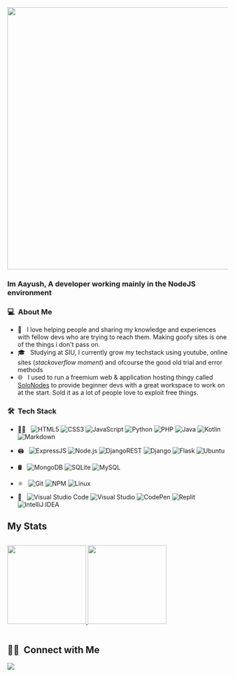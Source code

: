 <div align="center">
<img src="https://github.com/Anmol-Baranwal/Cool-GIFs-For-GitHub/assets/74038190/80728820-e06b-4f96-9c9e-9df46f0cc0a5" width="600">
</div>  

### Im Aayush, A developer working mainly in the NodeJS environment

### 💻 &nbsp;About Me 

- 🤔 &nbsp; I love helping people and sharing my knowledge and experiences with fellow devs who are trying to reach them. Making goofy sites is one of the things i don't pass on.
- 🎓 &nbsp; Studying at SIU, I currently grow my techstack using youtube, online sites (*stackoverflow moment*) and ofcourse the good old trial and error methods
- 🌐 &nbsp; I used to run a freemium web & application hosting thingy called [SoloNodes](https://solonodes.net) to provide beginner devs with a great workspace to work on at the start. Sold it as a lot of people love to exploit free things.


### 🛠 &nbsp;Tech Stack

- 👨‍💻 &nbsp;
  ![HTML5](https://img.shields.io/badge/html5-%23E34F26.svg?style=flat&logo=html5&logoColor=white)
  ![CSS3](https://img.shields.io/badge/css3-%231572B6.svg?style=flat&logo=css3&logoColor=white)
  ![JavaScript](https://img.shields.io/badge/javascript-%23323330.svg?style=flat&logo=javascript&logoColor=%23F7DF1E)
  ![Python](https://img.shields.io/badge/python-3670A0?style=flat&logo=python&logoColor=ffdd54)
  ![PHP](https://img.shields.io/badge/php-%23777BB4.svg?style=flat&logo=php&logoColor=white)
  ![Java](https://img.shields.io/badge/java-%23ED8B00.svg?style=flat&logo=openjdk&logoColor=white)
  ![Kotlin](https://img.shields.io/badge/kotlin-%237F52FF.svg?style=flat&logo=kotlin&logoColor=white)
  ![Markdown](https://img.shields.io/badge/markdown-%23000000.svg?style=flat&logo=markdown&logoColor=white)

- 🖨️ &nbsp;
  ![ExpressJS](https://img.shields.io/badge/Express.js-404D59?style=flat)
  ![Node.js](https://img.shields.io/badge/-Node.js-333333?style=flat&logo=node.js)
  ![DjangoREST](https://img.shields.io/badge/DJANGO-REST-ff1709?style=flat&logo=django&logoColor=white&color=ff1709&labelColor=gray)
  ![Django](https://img.shields.io/badge/django-%23092E20.svg?style=flat&logo=django&logoColor=white)
  ![Flask](https://img.shields.io/badge/flask-%23000.svg?style=flat&logo=flask&logoColor=white)
  ![Ubuntu](https://img.shields.io/badge/Ubuntu-E95420?style=flat&logo=ubuntu&logoColor=white)
  

- 🛢 &nbsp;
  ![MongoDB](https://img.shields.io/badge/MongoDB-4EA94B?style=flat&logo=mongodb&logoColor=white)
  ![SQLite](https://img.shields.io/badge/sqlite-%2307405e.svg?style=flat&logo=sqlite&logoColor=white)
  ![MySQL](https://img.shields.io/badge/MySQL-00000F?style=flat&logo=mysql&logoColor=white)

- ⚛ &nbsp;
  ![Git](https://img.shields.io/badge/-Git-333333?style=flat&logo=git)
  ![NPM](https://img.shields.io/badge/NPM-%23000000.svg?style=flat&logo=npm&logoColor=white)
  ![Linux](https://img.shields.io/badge/Linux-FCC624?style=flat&logo=linux&logoColor=black)

- 🔧 &nbsp;
  ![Visual Studio Code](https://img.shields.io/badge/-Visual%20Studio%20Code-333333?style=flat&logo=visual-studio-code&logoColor=007ACC)
  ![Visual Studio](https://img.shields.io/badge/VisualStudio-5C2D91.svg?style=flat&logo=visual-studio&logoColor=white)
  ![CodePen](https://img.shields.io/badge/CodePen-white?style=flat&logo=codepen&logoColor=black)
  ![Replit](https://img.shields.io/badge/Replit-DD1200?style=flat&logo=Replit&logoColor=white)
  ![IntelliJ IDEA](https://img.shields.io/badge/IntelliJIDEA-000000.svg?style=flat&logo=intellij-idea&logoColor=white)

## My Stats
<p style="display: inline-block">
<a href="https://github.com/Aayush-683">
  <img height="180em" src="https://github-readme-stats.vercel.app/api?username=Aayush-683&show_icons=true&theme=radical&hide=contribs" />
  <img height="180em" src="https://github-readme-stats-eight-theta.vercel.app/api/top-langs/?username=Aayush-683&theme=radical&layout=compact" />
</a>
</p>


##  🤝🏻 &nbsp;Connect with Me

[![](https://img.shields.io/badge/Connect%20Via%20Email-D14836?style=for-the-badge&logo=gmail&logoColor=white)](mailto:dugout_foliage0j@icloud.com)


